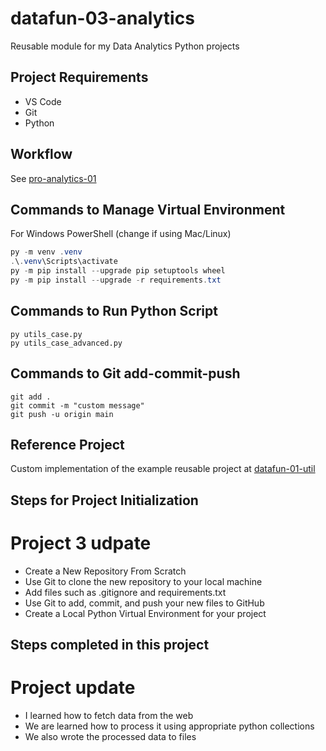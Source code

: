 # datafun-03-analytics

Reusable module for my Data Analytics Python projects

## Project Requirements

- VS Code
- Git
- Python 

## Workflow

See [pro-analytics-01](https://github.com/denisecase/pro-analytics-01/)

## Commands to Manage Virtual Environment

For Windows PowerShell (change if using Mac/Linux)

```powershell
py -m venv .venv
.\.venv\Scripts\activate
py -m pip install --upgrade pip setuptools wheel
py -m pip install --upgrade -r requirements.txt
```

## Commands to Run Python Script

```shell
py utils_case.py
py utils_case_advanced.py
```

## Commands to Git add-commit-push

```shell
git add .
git commit -m "custom message"
git push -u origin main
```

## Reference Project

Custom implementation of the example reusable project at 
[datafun-01-util](https://github.com/denisecase/datafun-01-utils)


## Steps for Project Initialization
# Project 3 udpate
  - Create a New Repository From Scratch
  - Use Git to clone the new repository to your local machine
  - Add files such as .gitignore and requirements.txt
  - Use Git to add, commit, and push your new files to GitHub
  - Create a Local Python Virtual Environment for your project
## Steps completed in this project
# Project update
  - I learned how to fetch data from the web
  - We are learned how to process it using appropriate python collections
  - We also wrote the processed data to files
    

